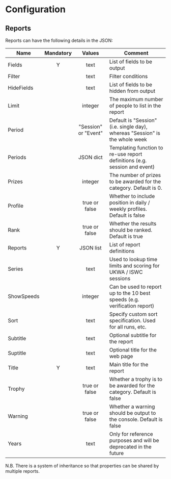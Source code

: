 # Configuration

## Reports

Reports can have the following details in the JSON:

| Name       | Mandatory |   Values   | Comment                                                      |
| ---------- | :-------: | :--------: | ------------------------------------------------------------ |
| Fields     |     Y     |    text    | List of fields to be output                                  |
| Filter     |           |    text    | Filter conditions                                            |
| HideFields |           |    text    | List of fields to be hidden from output                                  |
| Limit      |           |  integer   | The maximum number of people to list in the report           |
| Period     |  |   "Session" or "Event"   | Default is "Session" (i.e. single day), whereas "Session" is the whole week |
| Periods     |          |   JSON dict   | Templating function to re-use report definitions (e.g. session and event) |
| Prizes     |          | integer | The number of prizes to be awarded for the category. Default is 0. |
| Profile     |          | true or false | Whether to include position in daily / weekly profiles. Default is false |
| Rank       |           | true or false | Whether the results should be ranked. Default is true         |
| Reports   | Y |   JSON list   | List of report definitions |
| Series     |           |    text    | Used to lookup time limits and scoring for UKWA / ISWC sessions |
| ShowSpeeds |           |  integer   | Can be used to report up to the 10 best speeds (e.g. verification report) |
| Sort       |           |    text    | Specify custom sort specification. Used for all runs, etc. |
| Subtitle   |           |    text    | Optional subtitle for the report                             |
| Suptitle   |           |    text    | Optional title for the web page                         |
| Title      |     Y     |    text    | Main title for the report                                    |
| Trophy     |           | true or false | Whether a trophy is to be awarded for the category. Default is false |
| Warning    |           | true or false | Whether a warning should be output to the console. Default is false |
| Years      |           |    text    | Only for reference purposes and will be deprecated in the future |

N.B. There is a system of inheritance so that properties can be shared by multiple reports.